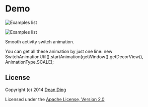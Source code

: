 
# Demo
![Examples list](http://dk-exp.com/wp-content/uploads/2014/08/Smooth.gif)

![Examples list](http://dk-exp.com/wp-content/uploads/2014/08/Smooth2-_big.gif)

Smooth activity switch animation.

You can get all these animation by just one line:
	new SwitchAnimationUtil().startAnimation(getWindow().getDecorView(), AnimationType.SCALE);


## License
Copyright (c) 2014 [Dean Ding](http://dk-exp.com)

Licensed under the [Apache License, Version 2.0](http://www.apache.org/licenses/LICENSE-2.0.html)